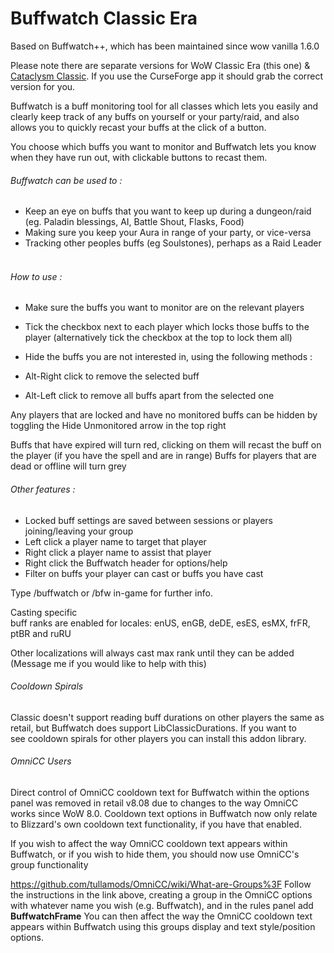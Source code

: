 # Buffwatch Classic Era

Based on Buffwatch++, which has been maintained since wow vanilla 1.6.0

Please note there are separate versions for WoW Classic Era (this one) & [Cataclysm Classic](https://github.com/Pupp3h/Buffwatch-Classic). If you use the CurseForge app it should grab the correct version for you.

Buffwatch is a buff monitoring tool for all classes which lets you easily and clearly keep track of any buffs on yourself or your party/raid, and also allows you to quickly recast your buffs at the click of a button.

You choose which buffs you want to monitor and Buffwatch lets you know when they have run out, with clickable buttons to recast them. 



###### Buffwatch can be used to :

* Keep an eye on buffs that you want to keep up during a dungeon/raid (eg. Paladin blessings, AI, Battle Shout, Flasks, Food)
* Making sure you keep your Aura in range of your party, or vice-versa
* Tracking other peoples buffs (eg Soulstones), perhaps as a Raid Leader
 

###### How to use :

* Make sure the buffs you want to monitor are on the relevant players
* Tick the checkbox next to each player which locks those buffs to the player (alternatively tick the checkbox at the top to lock them all)
* Hide the buffs you are not interested in, using the following methods :

* Alt-Right click to remove the selected buff
* Alt-Left click to remove all buffs apart from the selected one

Any players that are locked and have no monitored buffs can be hidden by toggling the Hide Unmonitored arrow in the top right

Buffs that have expired will turn red, clicking on them will recast the buff on the player (if you have the spell and are in range)
Buffs for players that are dead or offline will turn grey

###### Other features :

* Locked buff settings are saved between sessions or players joining/leaving your group
* Left click a player name to target that player
* Right click a player name to assist that player
* Right click the Buffwatch header for options/help
* Filter on buffs your player can cast or buffs you have cast

Type /buffwatch or /bfw in-game for further info.


Casting specific buff ranks are enabled for locales: enUS, enGB, deDE, esES, esMX, frFR, ptBR and ruRU

Other localizations will always cast max rank until they can be added (Message me if you would like to help with this)

###### Cooldown Spirals
Classic doesn't support reading buff durations on other players the same as retail, but Buffwatch does support LibClassicDurations. If you want to see cooldown spirals for other players you can install this addon library.


###### OmniCC Users
Direct control of OmniCC cooldown text for Buffwatch within the options panel was removed in retail v8.08 due to changes to the way OmniCC works since WoW 8.0. Cooldown text options in Buffwatch now only relate to Blizzard's own cooldown text functionality, if you have that enabled.

If you wish to affect the way OmniCC cooldown text appears within Buffwatch, or if you wish to hide them, you should now use OmniCC's group functionality

https://github.com/tullamods/OmniCC/wiki/What-are-Groups%3F
Follow the instructions in the link above, creating a group in the OmniCC options with whatever name you wish (e.g. Buffwatch), and in the rules panel add **BuffwatchFrame**
You can then affect the way the OmniCC cooldown text appears within Buffwatch using this groups display and text style/position options.
